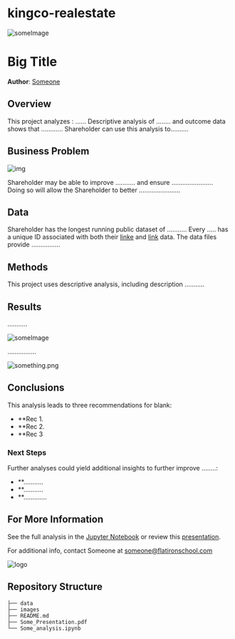 # kingco-realestate

![someImage](./images/something.jpg)

# Big Title

**Author**: [Someone](mailto:someone@flatironschool.com)

## Overview

This project analyzes : ...... Descriptive analysis of ........ and outcome data shows that ............ Shareholder can use this analysis to..........

## Business Problem

![img](something)

Shareholder may be able to improve ........... and ensure ....................... Doing so will allow the Shareholder to better .......................

## Data

Shareholder has the longest running public dataset of ........... Every ..... has a unique ID associated with both their [linke](something.com) and [link](something.com) data. The data files provide ................

## Methods

This project uses descriptive analysis, including description ...........

## Results

...........

![someImage](./images/something.png)

................

![something.png](./images/something.png)

## Conclusions

This analysis leads to three recommendations for blank:

- **Rec 1.
- **Rec 2.
- **Rec 3

### Next Steps

Further analyses could yield additional insights to further improve ........:

- **...........
- **...........
- **.............

## For More Information

See the full analysis in the [Jupyter Notebook](something.ipynb) or review this [presentation](something.pdf).

For additional info, contact Someone at [someone@flatironschool.com](mailto:someone@flatironschool.com)

![logo](./images/something.jpg)

## Repository Structure

```
├── data
├── images
├── README.md
├── Some_Presentation.pdf
└── Some_analysis.ipynb
